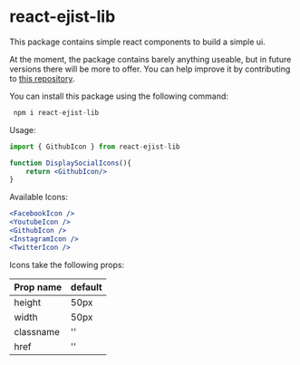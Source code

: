 # react-ejist-lib

This package contains simple react components to build a simple ui.

At the moment, the package contains barely anything useable, but in future versions there will be more to offer.
You can help improve it by contributing to [this repository](https://github.com/EricStautmeister/react-ejist-lib).

You can install this package using the following command:

```js
 npm i react-ejist-lib
```

Usage:

```jsx
import { GithubIcon } from react-ejist-lib

function DisplaySocialIcons(){
    return <GithubIcon/>
}
```
Available Icons:
```jsx
<FacebookIcon />
<YoutubeIcon />
<GithubIcon />
<InstagramIcon />
<TwitterIcon />
```

Icons take the following props:
<!-- ````md -->
| Prop name | default  |
| --------- | -------   |
| height    | 50px      |
| width     | 50px      |
| classname | ''      |
| href      | ''        |
<!-- ``` -->

